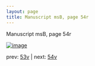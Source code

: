 ```yaml
---
layout: page
title: Manuscript msB, page 54r
---
```


Manuscript msB, page 54r

[![image](http://www.homermultitext.org/iipsrv?OBJ=IIP,1.0&FIF=/project/homer/pyramidal/deepzoom/hmt/vbbifolio/v1/vb_53v_54r.tif&WID=100&CVT=JPEG)](http://www.homermultitext.org/ict2/?urn=urn:cite2:hmt:vbbifolio.v1:vb_53v_54r)

prev:  [53v](../53v) | next:  [54v](../54v)

